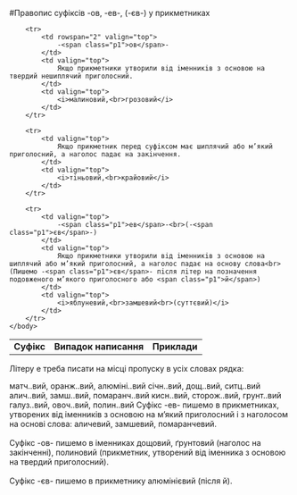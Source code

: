 #Правопис суфiксiв -ов, -ев-, (-єв-) у прикметниках


<table style="width: 85%;" align="center">
    <body>
        <tr>
            <td align="center" valign="top">
                <b>Суфiкс</b>
            </td>  
            <td align="center" valign="top">
                <b>Випадок написання</b>
            </td>
            <td align="center" valign="top">
                <b>Приклади</b>
            </td>                     
        </tr>

        <tr>
            <td rowspan="2" valign="top">
                -<span class="p1">ов</span>-
            </td>  
            <td valign="top">
                Якщо прикметники утворили вiд iменникiв з основою на твердий нешиплячий приголосний.
            </td>
            <td valign="top">
                <i>малиновий,<br>грозовий</i>
            </td>                     
        </tr>

        <tr> 
            <td valign="top">
                Якщо прикметник перед суфiксом має шиплячий або м’який приголосний, а наголос падає на закiнчення.
            </td>
            <td valign="top">
                <i>тiньовий,<br>крайовий</i>
            </td>                     
        </tr>

        <tr>
            <td valign="top">
                -<span class="p1">ев</span>-<br>(-<span class="p1">єв</span>-)
            </td>  
            <td valign="top">
                Якщо прикметники утворили вiд iменникiв з основою на шиплячий або м’який приголосний, а наголос падає на основу слова<br>(Пишемо -<span class="p1">єв</span>- пiсля лiтер на позначення подовженого м’якого приголосного або <span class="p1">й</span>)
            </td>
            <td valign="top">
                <i>яблуневий,<br>зaмшевий<br>(суттєвий)</i>
            </td>                     
        </tr>
    </body>
</table>

<quiz> 
    <question>
       <p>Літеру <span class="p1">е</span> треба писати на місці пропуску в усіх словах рядка:</p>
           <answer>матч..вий, оранж..вий, алюміні..вий</answer>
           <answer>січн..вий, дощ..вий, ситц..вий</answer>
           <answer correct>алич..вий, замш..вий, помаранч..вий</answer>
           <answer>кисн..вий, сторож..вий, грунт..вий</answer>
<answer>галуз..вий, овоч..вий, полин..вий</answer>
      <explanation>
Суфікс -<span class="p1">ев</span>- пишемо в прикметниках, утворених від іменників з основою на м’який приголосний і з наголосом на основі слова: аличевий, замшевий, помаранчевий.<br>
<br>
Суфікс -<span class="p1">ов</span>- пишемо в іменниках дощовий, ґрунтовий (наголос на закінченні), полиновий (прикметник, утворений від іменника з основою на твердий приголосний).<br>
<br>
Суфікс -<span class="p1">єв</span>- пишемо в прикметнику алюмінієвий (після <span class="p1">й</span>). </explanation>
    </question>
</quiz> 
